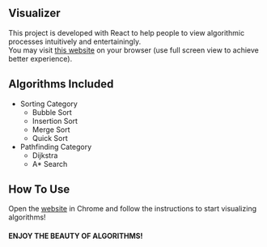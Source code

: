 ## Visualizer


This project is developed with React to help people to view algorithmic processes intuitively and entertainingly. <br/>
You may visit <a href="https://cosmic-moxie-05df0c.netlify.app/">this website</a> on your browser (use full screen view to achieve better experience). 


## Algorithms Included
- Sorting Category
  - Bubble Sort
  - Insertion Sort
  - Merge Sort
  - Quick Sort
- Pathfinding Category
  - Dijkstra
  - A* Search

## How To Use

Open the <a href="https://cosmic-moxie-05df0c.netlify.app/">website</a> in Chrome and follow the instructions to start visualizing algorithms!

#### ENJOY THE BEAUTY OF ALGORITHMS!

